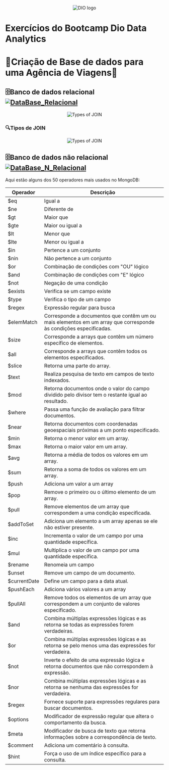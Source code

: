 <p align="center">
  <img src="https://github.com/EvelynLopesSS/Bootcamp_Dio_Data_Analytics/assets/113462824/ac7ec465-f29d-407a-88af-9f1c9c1086c3" alt="DIO logo">
</p>

# Exercícios do Bootcamp Dio Data Analytics

# 🛫Criação de Base de dados para uma Agência de Viagens🛫

## 🗄️Banco de dados relacional [![DataBase_Relacional](https://img.shields.io/badge/Database-Relacional-blue.svg)](https://github.com/EvelynLopesSS/Bootcamp_Dio_Data_Analytics/tree/main/DataBase_Relacional)

<p align="center">
  <img src="https://github.com/EvelynLopesSS/Bootcamp_Dio_Data_Analytics/assets/113462824/4beb634f-b055-4d22-8868-f093aaed7c89" alt="Types of JOIN">
</p>


### 🔍Tipos de JOIN

<p align="center">
  <img src="https://github.com/EvelynLopesSS/Bootcamp_Dio_Data_Analytics/assets/113462824/24c7e803-2a70-4430-9474-98041ad23d74" alt="Types of JOIN">
</p>

## 🗄️Banco de dados não relacional [![DataBase_N_Relacional](https://img.shields.io/badge/Database-Não-Relacional-blue.svg)](https://github.com/EvelynLopesSS/Bootcamp_Dio_Data_Analytics/tree/main/DataBase_N_Relacional)

Aqui estão alguns dos 50 operadores mais usados no MongoDB:

| Operador   | Descrição                                |
|------------|------------------------------------------|
| $eq        | Igual a                                  |
| $ne        | Diferente de                             |
| $gt        | Maior que                                |
| $gte       | Maior ou igual a                         |
| $lt        | Menor que                                |
| $lte       | Menor ou igual a                         |
| $in        | Pertence a um conjunto                   |
| $nin       | Não pertence a um conjunto               |
| $or        | Combinação de condições com "OU" lógico  |
| $and       | Combinação de condições com "E" lógico   |
| $not       | Negação de uma condição                  |
| $exists    | Verifica se um campo existe              |
| $type      | Verifica o tipo de um campo              |
| $regex     | Expressão regular para busca             |
| $elemMatch | Corresponde a documentos que contêm um ou mais elementos em um array que corresponde às condições especificadas. |
| $size      | Corresponde a arrays que contêm um número específico de elementos. |
| $all       | Corresponde a arrays que contêm todos os elementos especificados. |
| $slice     | Retorna uma parte do array.              |
| $text      | Realiza pesquisa de texto em campos de texto indexados. |
| $mod       | Retorna documentos onde o valor do campo dividido pelo divisor tem o restante igual ao resultado. |
| $where     | Passa uma função de avaliação para filtrar documentos. |
| $near      | Retorna documentos com coordenadas geoespaciais próximas a um ponto especificado. |
| $min       | Retorna o menor valor em um array.       |
| $max       | Retorna o maior valor em um array.       |
| $avg       | Retorna a média de todos os valores em um array. |
| $sum       | Retorna a soma de todos os valores em um array. |
| $push      | Adiciona um valor a um array             |
| $pop       | Remove o primeiro ou o último elemento de um array. |
| $pull      | Remove elementos de um array que correspondem a uma condição especificada. |
| $addToSet  | Adiciona um elemento a um array apenas se ele não estiver presente. |
| $inc       | Incrementa o valor de um campo por uma quantidade específica. |
| $mul       | Multiplica o valor de um campo por uma quantidade específica. |
| $rename    | Renomeia um campo                        |
| $unset     | Remove um campo de um documento.         |
| $currentDate | Define um campo para a data atual.      |
| $pushEach  | Adiciona vários valores a um array       |
| $pullAll   | Remove todos os elementos de um array que correspondem a um conjunto de valores especificado. |
| $and       | Combina múltiplas expressões lógicas e as retorna se todas as expressões forem verdadeiras. |
| $or        | Combina múltiplas expressões lógicas e as retorna se pelo menos uma das expressões for verdadeira. |
| $not       | Inverte o efeito de uma expressão lógica e retorna documentos que não correspondem à expressão. |
| $nor       | Combina múltiplas expressões lógicas e as retorna se nenhuma das expressões for verdadeira. |
| $regex     | Fornece suporte para expressões regulares para buscar documentos. |
| $options   | Modificador de expressão regular que altera o comportamento da busca. |
| $meta      | Modificador de busca de texto que retorna informações sobre a correspondência de texto. |
| $comment   | Adiciona um comentário à consulta.       |
| $hint      | Força o uso de um índice específico para a consulta. |
